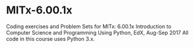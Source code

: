 # MITx-6.00.1x

Coding exercises and Problem Sets for MITx: 6.00.1x Introduction to Computer Science and Programming Using Python, EdX, Aug-Sep 2017
All code in this course uses Python 3.x.
